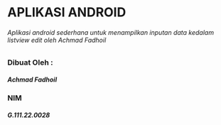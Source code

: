 # APLIKASI ANDROID
###### Aplikasi android sederhana untuk menampilkan inputan data kedalam listview edit oleh Achmad Fadhoil

### Dibuat Oleh :
##### Achmad Fadhoil    
### NIM
##### G.111.22.0028